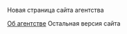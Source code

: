 <p>Новая страница сайта агентства</p>
<a href="https://aliszhuravl.github.io/its/web/index.html">Об агентстве</a>
Остальная версия сайта
